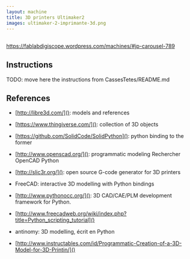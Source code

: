 ```yaml
---
layout: machine
title: 3D printers Ultimaker2
images: ultimaker-2-imprimante-3d.png
---
```


##

https://fablabdigiscope.wordpress.com/machines/#jp-carousel-789

## Instructions

TODO: move here the instructions from CassesTetes/README.md

## References

- [http://libre3d.com/](): models and references
- [https://www.thingiverse.com/](): collection of 3D objects

- [https://github.com/SolidCode/SolidPython](): python binding to the former
- [http://www.openscad.org/](): programmatic modeling
  Rechercher OpenCAD Python
- [http://slic3r.org/](): open source G-code generator for 3D printers
- FreeCAD: interactive 3D modelling with Python bindings
- [http://www.pythonocc.org/](): 3D CAD/CAE/PLM development framework for Python.
- [http://www.freecadweb.org/wiki/index.php?title=Python_scripting_tutorial]()
- antinomy: 3D modelling, écrit en Python
- [http://www.instructables.com/id/Programmatic-Creation-of-a-3D-Model-for-3D-Printin/]()
